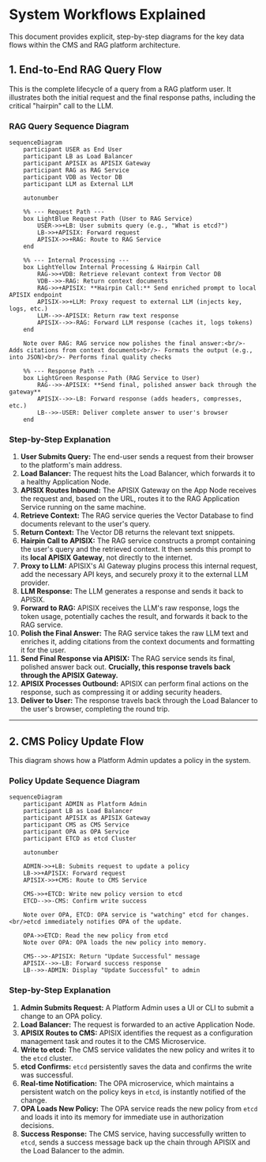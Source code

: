 # System Workflows Explained

This document provides explicit, step-by-step diagrams for the key data flows within the CMS and RAG platform architecture.

## 1. End-to-End RAG Query Flow

This is the complete lifecycle of a query from a RAG platform user. It illustrates both the initial request and the final response paths, including the critical "hairpin" call to the LLM.

### RAG Query Sequence Diagram

```mermaid
sequenceDiagram
    participant USER as End User
    participant LB as Load Balancer
    participant APISIX as APISIX Gateway
    participant RAG as RAG Service
    participant VDB as Vector DB
    participant LLM as External LLM

    autonumber

    %% --- Request Path ---
    box LightBlue Request Path (User to RAG Service)
        USER->>+LB: User submits query (e.g., "What is etcd?")
        LB->>+APISIX: Forward request
        APISIX->>+RAG: Route to RAG Service
    end

    %% --- Internal Processing ---
    box LightYellow Internal Processing & Hairpin Call
        RAG->>+VDB: Retrieve relevant context from Vector DB
        VDB-->>-RAG: Return context documents
        RAG->>+APISIX: **Hairpin Call:** Send enriched prompt to local APISIX endpoint
        APISIX->>+LLM: Proxy request to external LLM (injects key, logs, etc.)
        LLM-->>-APISIX: Return raw text response
        APISIX-->>-RAG: Forward LLM response (caches it, logs tokens)
    end

    Note over RAG: RAG service now polishes the final answer:<br/>- Adds citations from context documents<br/>- Formats the output (e.g., into JSON)<br/>- Performs final quality checks

    %% --- Response Path ---
    box LightGreen Response Path (RAG Service to User)
        RAG-->>-APISIX: **Send final, polished answer back through the gateway**
        APISIX-->>-LB: Forward response (adds headers, compresses, etc.)
        LB-->>-USER: Deliver complete answer to user's browser
    end
```

### Step-by-Step Explanation

1.  **User Submits Query:** The end-user sends a request from their browser to the platform's main address.
2.  **Load Balancer:** The request hits the Load Balancer, which forwards it to a healthy Application Node.
3.  **APISIX Routes Inbound:** The APISIX Gateway on the App Node receives the request and, based on the URL, routes it to the RAG Application Service running on the same machine.
4.  **Retrieve Context:** The RAG service queries the Vector Database to find documents relevant to the user's query.
5.  **Return Context:** The Vector DB returns the relevant text snippets.
6.  **Hairpin Call to APISIX:** The RAG service constructs a prompt containing the user's query and the retrieved context. It then sends this prompt to its **local APISIX Gateway**, not directly to the internet.
7.  **Proxy to LLM:** APISIX's AI Gateway plugins process this internal request, add the necessary API keys, and securely proxy it to the external LLM provider.
8.  **LLM Response:** The LLM generates a response and sends it back to APISIX.
9.  **Forward to RAG:** APISIX receives the LLM's raw response, logs the token usage, potentially caches the result, and forwards it back to the RAG service.
10. **Polish the Final Answer:** The RAG service takes the raw LLM text and enriches it, adding citations from the context documents and formatting it for the user.
11. **Send Final Response via APISIX:** The RAG service sends its final, polished answer back out. **Crucially, this response travels back through the APISIX Gateway.**
12. **APISIX Processes Outbound:** APISIX can perform final actions on the response, such as compressing it or adding security headers.
13. **Deliver to User:** The response travels back through the Load Balancer to the user's browser, completing the round trip.

---

## 2. CMS Policy Update Flow

This diagram shows how a Platform Admin updates a policy in the system.

### Policy Update Sequence Diagram

```mermaid
sequenceDiagram
    participant ADMIN as Platform Admin
    participant LB as Load Balancer
    participant APISIX as APISIX Gateway
    participant CMS as CMS Service
    participant OPA as OPA Service
    participant ETCD as etcd Cluster

    autonumber

    ADMIN->>+LB: Submits request to update a policy
    LB->>+APISIX: Forward request
    APISIX->>+CMS: Route to CMS Service

    CMS->>+ETCD: Write new policy version to etcd
    ETCD-->>-CMS: Confirm write success

    Note over OPA, ETCD: OPA service is "watching" etcd for changes.<br/>etcd immediately notifies OPA of the update.

    OPA->>ETCD: Read the new policy from etcd
    Note over OPA: OPA loads the new policy into memory.

    CMS-->>-APISIX: Return "Update Successful" message
    APISIX-->>-LB: Forward success response
    LB-->>-ADMIN: Display "Update Successful" to admin
```

### Step-by-Step Explanation

1.  **Admin Submits Request:** A Platform Admin uses a UI or CLI to submit a change to an OPA policy.
2.  **Load Balancer:** The request is forwarded to an active Application Node.
3.  **APISIX Routes to CMS:** APISIX identifies the request as a configuration management task and routes it to the CMS Microservice.
4.  **Write to etcd:** The CMS service validates the new policy and writes it to the `etcd` cluster.
5.  **etcd Confirms:** `etcd` persistently saves the data and confirms the write was successful.
6.  **Real-time Notification:** The OPA microservice, which maintains a persistent watch on the policy keys in `etcd`, is instantly notified of the change.
7.  **OPA Loads New Policy:** The OPA service reads the new policy from `etcd` and loads it into its memory for immediate use in authorization decisions.
8.  **Success Response:** The CMS service, having successfully written to `etcd`, sends a success message back up the chain through APISIX and the Load Balancer to the admin.
